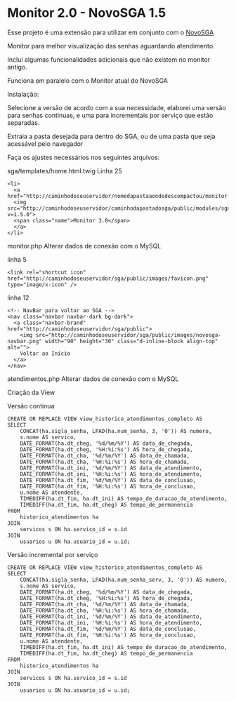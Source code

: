 # Monitor 2.0 - NovoSGA 1.5

Esse projeto é uma extensão para utilizar em conjunto com o [NovoSGA](https://github.com/novosga/novosga)


Monitor para melhor visualização das senhas aguardando atendimento.

Incluí algumas funcionalidades adicionais que não existem no monitor antigo.

Funciona em paralelo com o Monitor atual do NovoSGA

Instalação:

Selecione a versão de acordo com a sua necessidade, elaborei uma versão para senhas continuas, e uma para incrementais por serviço que estão separadas.

Extraia a pasta desejada para dentro do SGA, ou de uma pasta que seja acessável pelo navegador

Faça os ajustes necessários nos seguintes arquivos:

sga/templates/home.html.twig 
Linha 25
```
<li>
  <a href="http://caminhodoseuservidor/nomedapastaaondedescompactou/monitor.php">
  <img src="http://caminhodoseuservidor/caminhodapastadosga/public/modules/sga.monitor/resources/images/icon.png?v=1.5.0">
  <span class="name">Monitor 3.0</span>
  </a>
</li>
```

monitor.php
Alterar dados de conexão com o MySQL

linha 5
```
<link rel="shortcut icon" href="http://caminhodoseuservidor/sga/public/images/favicon.png" type="image/x-icon" />
```
linha 12
```
<!-- NavBar para voltar ao SGA -->
<nav class="navbar navbar-dark bg-dark">
  <a class="navbar-brand" href="http://caminhodoseuservidor/sga/public">
    <img src="http://caminhodoseuservidor/sga/public/images/novosga-navbar.png" width="90" height="30" class="d-inline-block align-top" alt="">
    Voltar ao Início
  </a>
</nav>
```
atendimentos.php
Alterar dados de conexão com o MySQL

Criação da View

Versão continua
```
CREATE OR REPLACE VIEW view_historico_atendimentos_completo AS
SELECT
    CONCAT(ha.sigla_senha, LPAD(ha.num_senha, 3, '0')) AS numero,
    s.nome AS servico,
    DATE_FORMAT(ha.dt_cheg, '%d/%m/%Y') AS data_de_chegada,
    DATE_FORMAT(ha.dt_cheg, '%H:%i:%s') AS hora_de_chegada,
    DATE_FORMAT(ha.dt_cha, '%d/%m/%Y') AS data_de_chamada,
    DATE_FORMAT(ha.dt_cha, '%H:%i:%s') AS hora_de_chamada,
    DATE_FORMAT(ha.dt_ini, '%d/%m/%Y') AS data_de_atendimento,
    DATE_FORMAT(ha.dt_ini, '%H:%i:%s') AS hora_de_atendimento,
    DATE_FORMAT(ha.dt_fim, '%d/%m/%Y') AS data_de_conclusao,
    DATE_FORMAT(ha.dt_fim, '%H:%i:%s') AS hora_de_conclusao,
    u.nome AS atendente,
    TIMEDIFF(ha.dt_fim, ha.dt_ini) AS tempo_de_duracao_do_atendimento,
    TIMEDIFF(ha.dt_fim, ha.dt_cheg) AS tempo_de_permanencia
FROM
    historico_atendimentos ha
JOIN
    servicos s ON ha.servico_id = s.id
JOIN
    usuarios u ON ha.usuario_id = u.id;
```

Versão incremental por serviço
```
CREATE OR REPLACE VIEW view_historico_atendimentos_completo AS
SELECT
    CONCAT(ha.sigla_senha, LPAD(ha.num_senha_serv, 3, '0')) AS numero,
    s.nome AS servico,
    DATE_FORMAT(ha.dt_cheg, '%d/%m/%Y') AS data_de_chegada,
    DATE_FORMAT(ha.dt_cheg, '%H:%i:%s') AS hora_de_chegada,
    DATE_FORMAT(ha.dt_cha, '%d/%m/%Y') AS data_de_chamada,
    DATE_FORMAT(ha.dt_cha, '%H:%i:%s') AS hora_de_chamada,
    DATE_FORMAT(ha.dt_ini, '%d/%m/%Y') AS data_de_atendimento,
    DATE_FORMAT(ha.dt_ini, '%H:%i:%s') AS hora_de_atendimento,
    DATE_FORMAT(ha.dt_fim, '%d/%m/%Y') AS data_de_conclusao,
    DATE_FORMAT(ha.dt_fim, '%H:%i:%s') AS hora_de_conclusao,
    u.nome AS atendente,
    TIMEDIFF(ha.dt_fim, ha.dt_ini) AS tempo_de_duracao_do_atendimento,
    TIMEDIFF(ha.dt_fim, ha.dt_cheg) AS tempo_de_permanencia
FROM
    historico_atendimentos ha
JOIN
    servicos s ON ha.servico_id = s.id
JOIN
    usuarios u ON ha.usuario_id = u.id;
```
